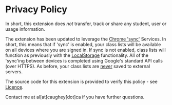 # Privacy Policy
In short, this extension does *not* transfer, track or share any student, user or usage information.  

The extension has been updated to leverage the [Chrome 'sync'](https://developer.chrome.com/extensions/storage') Services.  In short, this means that if 'sync' is enabled, your class lists will be available on all devices where you are signed in.  If sync is not enabled, class lists  will function as previously with the [LocalStorage](https://en.wikipedia.org/wiki/Web_storage#localStorage) functionality.  All of the 'sync'ing between devices is completed using Google's standard API calls (over HTTPS).  As before, your class lists are <u>never</u> saved to external servers. 

The source code for this extension is provided to verify this policy - see [Licence](LICENSE.md).

Contact me at al[at]caughey[dot]ca if you have further questions.
